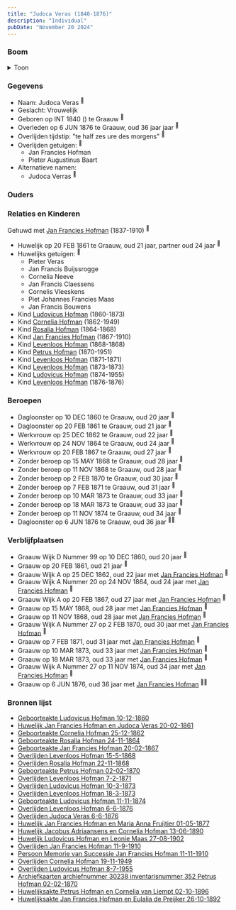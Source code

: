 ```yaml
---
title: "Judoca Veras (1840-1876)"
description: "Individual"
pubDate: "November 20 2024"
---
```


### Boom
<details><summary>Toon</summary>

![test](https://www.plantuml.com/plantuml/svg/dPPRRzem583V_IkEseTj3qXnxbIeQc6m5J6AkhRID4t892wDSEpA3aMeuh_F50F5gOgt9pWvEVPtxhbG5P7Ll6H8pGh-H2GfOKAosLIAESyxWWa9bIHSQHNb5NeiSWfP8JD6D_zf-LGjeQJbX4grUQGgAgcebayKlJarOqGfU440q1Oof_BsiSXcd2hLQfMauEVd4A0LGfzWz7gLGcXZSjAVvo8ZS4ybKIT055nvdXSaiBCxxRMxGJVGXxyy59JbAsYTJSXaEPw8gcBqx1okXhU0qz23pr_WcoHaldZpgfhD6HiJdeypAPIQ20sbRMBetmsrLH9lJLPx9CAXfyEI5LJ1T_5G4hudYm1Ekq4lwhK_8C8fz2_Nnsj7N8amXf_T4U0czlP8XgXrjg1vNl2fVi_teDTjwxDZ_4hLqrGuW5DMJ1-h9MLCB3JPpdIWu_jSP7FR4pyCd3pnu6ktixxDS_V4Wn-ND-lW1ZLFEa9ooWfIemd18TD-jANntMcQCBo-rpzXqzW0vJ0WV4fvJiezserGv3soo8aitDoIng4pcUzlRT9Qd3weGJ-CNJAthnFt6WmmN7TkDpLuMQvR_I120_fCEHEYJfGurLAaw-BNWR_7irUtsU6CQ2NVgUlKAJecE8bxMGUcZYByRx5fkl0aMnxip5CtEGuJUOxZosxWuucgsnoVGJgKBZZOz4dYtbjw0DyDricAeCFquAGkmV5TEhs-EVvhsPWrrsYO0OxCTja_C8EzOQQr9OUM75boRCc99QUMt3oK8y-IiINxo2oHnc_zNP1J_cS7PkQvhOYG6QUs8aPcgjcA19dXOYjIP3hTLZIHQJbBeTqnvMyhC3A5Q2jyX2xqXj1VJty1)
</details>

### Gegevens
- Naam: Judoca Veras <sup><a href="../s00050/" style="text-decoration:none" title="Huwelijk Jan Francies Hofman en Judoca Veras 20-02-1861">:link:</a></sup>
- Geslacht: Vrouwelijk
- Geboren op INT 1840 () te Graauw <sup><a href="../s00050/" style="text-decoration:none" title="Huwelijk Jan Francies Hofman en Judoca Veras 20-02-1861">:link:</a></sup>
- Overleden op 6 JUN 1876 te Graauw, oud 36 jaar jaar <sup><a href="../s00421/" style="text-decoration:none" title="Overlijden Judoca Veras 6-6-1876">:link:</a></sup>
- Overlijden tijdstip: "te half zes ure des morgens" <sup><a href="../s00421/" style="text-decoration:none" title="Overlijden Judoca Veras 6-6-1876">:link:</a></sup>
- Overlijden getuigen: <sup><a href="../s00421/" style="text-decoration:none" title="Overlijden Judoca Veras 6-6-1876">:link:</a></sup>
  - Jan Francies Hofman
  - Pieter Augustinus Baart
- Alternatieve namen:
  - Judoca Verras <sup><a href="../s00434/" style="text-decoration:none" title="Archiefkaarten archiefnummer 30238 inventarisnummer 352 Petrus Hofman 02-02-1870">:link:</a></sup>

### Ouders

### Relaties en Kinderen

Gehuwd met [Jan Francies Hofman](../i00035/) (1837-1910) <sup><a href="../s00050/" style="text-decoration:none" title="Huwelijk Jan Francies Hofman en Judoca Veras 20-02-1861">:link:</a></sup>
- Huwelijk op 20 FEB 1861 te Graauw, oud 21 jaar, partner oud 24 jaar <sup><a href="../s00050/" style="text-decoration:none" title="Huwelijk Jan Francies Hofman en Judoca Veras 20-02-1861">:link:</a></sup>
- Huwelijks getuigen:  <sup><a href="../s00050/" style="text-decoration:none" title="Huwelijk Jan Francies Hofman en Judoca Veras 20-02-1861">:link:</a></sup>
  - Pieter Veras
  - Jan Francis Buijssrogge
  - Cornelia Neeve
  - Jan Francis Claessens
  - Cornelis Vleeskens
  - Piet Johannes Francies Maas
  - Jan Francis Bouwens
- Kind [Ludovicus Hofman](../i00243/) (1860-1873)
- Kind [Cornelia Hofman](../i00244/) (1862-1949)
- Kind [Rosalia Hofman](../i00245/) (1864-1868)
- Kind [Jan Francies Hofman](../i00246/) (1867-1910)
- Kind [Levenloos Hofman](../i00247/) (1868-1868)
- Kind [Petrus Hofman](../i00248/) (1870-1951)
- Kind [Levenloos Hofman](../i00249/) (1871-1871)
- Kind [Levenloos Hofman](../i00250/) (1873-1873)
- Kind [Ludovicus Hofman](../i00251/) (1874-1955)
- Kind [Levenloos Hofman](../i00252/) (1876-1876)

### Beroepen
- Dagloonster op 10 DEC 1860 te Graauw, oud 20 jaar <sup><a href="../s00409/" style="text-decoration:none" title="Geboorteakte Ludovicus Hofman 10-12-1860">:link:</a></sup>
- Dagloonster op 20 FEB 1861 te Graauw, oud 21 jaar <sup><a href="../s00050/" style="text-decoration:none" title="Huwelijk Jan Francies Hofman en Judoca Veras 20-02-1861">:link:</a></sup>
- Werkvrouw op 25 DEC 1862 te Graauw, oud 22 jaar <sup><a href="../s00410/" style="text-decoration:none" title="Geboorteakte Cornelia Hofman 25-12-1862">:link:</a></sup>
- Werkvrouw op 24 NOV 1864 te Graauw, oud 24 jaar <sup><a href="../s00411/" style="text-decoration:none" title="Geboorteakte Rosalia Hofman 24-11-1864">:link:</a></sup>
- Werkvrouw op 20 FEB 1867 te Graauw, oud 27 jaar <sup><a href="../s00412/" style="text-decoration:none" title="Geboorteakte Jan Francies Hofman 20-02-1867">:link:</a></sup>
- Zonder beroep op 15 MAY 1868 te Graauw, oud 28 jaar <sup><a href="../s00413/" style="text-decoration:none" title="Overlijden Levenloos Hofman 15-5-1868">:link:</a></sup>
- Zonder beroep op 11 NOV 1868 te Graauw, oud 28 jaar <sup><a href="../s00414/" style="text-decoration:none" title="Overlijden Rosalia Hofman 22-11-1868">:link:</a></sup>
- Zonder beroep op 2 FEB 1870 te Graauw, oud 30 jaar <sup><a href="../s00415/" style="text-decoration:none" title="Geboorteakte Petrus Hofman 02-02-1870">:link:</a></sup>
- Zonder beroep op 7 FEB 1871 te Graauw, oud 31 jaar <sup><a href="../s00416/" style="text-decoration:none" title="Overlijden Levenloos Hofman 7-2-1871">:link:</a></sup>
- Zonder beroep op 10 MAR 1873 te Graauw, oud 33 jaar <sup><a href="../s00418/" style="text-decoration:none" title="Overlijden Ludovicus Hofman 10-3-1873">:link:</a></sup>
- Zonder beroep op 18 MAR 1873 te Graauw, oud 33 jaar <sup><a href="../s00417/" style="text-decoration:none" title="Overlijden Levenloos Hofman 18-3-1873">:link:</a></sup>
- Zonder beroep op 11 NOV 1874 te Graauw, oud 34 jaar <sup><a href="../s00419/" style="text-decoration:none" title="Geboorteakte Ludovicus Hofman 11-11-1874">:link:</a></sup>
- Dagloonster op 6 JUN 1876 te Graauw, oud 36 jaar <sup><a href="../s00420/" style="text-decoration:none" title="Overlijden Levenloos Hofman 6-6-1876">:link:</a><a href="../s00421/" style="text-decoration:none" title="Overlijden Judoca Veras 6-6-1876">:link:</a></sup>

### Verblijfplaatsen
- Graauw Wijk D Nummer 99 op 10 DEC 1860, oud 20 jaar  <sup><a href="../s00409/" style="text-decoration:none" title="Geboorteakte Ludovicus Hofman 10-12-1860">:link:</a></sup>
- Graauw  op 20 FEB 1861, oud 21 jaar  <sup><a href="../s00050/" style="text-decoration:none" title="Huwelijk Jan Francies Hofman en Judoca Veras 20-02-1861">:link:</a></sup>
- Graauw Wijk A op 25 DEC 1862, oud 22 jaar met [Jan Francies Hofman](../i00035/) <sup><a href="../s00410/" style="text-decoration:none" title="Geboorteakte Cornelia Hofman 25-12-1862">:link:</a></sup>
- Graauw Wijk A Nummer 20 op 24 NOV 1864, oud 24 jaar met [Jan Francies Hofman](../i00035/) <sup><a href="../s00411/" style="text-decoration:none" title="Geboorteakte Rosalia Hofman 24-11-1864">:link:</a></sup>
- Graauw Wijk A op 20 FEB 1867, oud 27 jaar met [Jan Francies Hofman](../i00035/) <sup><a href="../s00412/" style="text-decoration:none" title="Geboorteakte Jan Francies Hofman 20-02-1867">:link:</a></sup>
- Graauw  op 15 MAY 1868, oud 28 jaar met [Jan Francies Hofman](../i00035/) <sup><a href="../s00413/" style="text-decoration:none" title="Overlijden Levenloos Hofman 15-5-1868">:link:</a></sup>
- Graauw  op 11 NOV 1868, oud 28 jaar met [Jan Francies Hofman](../i00035/) <sup><a href="../s00414/" style="text-decoration:none" title="Overlijden Rosalia Hofman 22-11-1868">:link:</a></sup>
- Graauw Wijk A Nummer 27 op 2 FEB 1870, oud 30 jaar met [Jan Francies Hofman](../i00035/) <sup><a href="../s00415/" style="text-decoration:none" title="Geboorteakte Petrus Hofman 02-02-1870">:link:</a></sup>
- Graauw  op 7 FEB 1871, oud 31 jaar met [Jan Francies Hofman](../i00035/) <sup><a href="../s00416/" style="text-decoration:none" title="Overlijden Levenloos Hofman 7-2-1871">:link:</a></sup>
- Graauw  op 10 MAR 1873, oud 33 jaar met [Jan Francies Hofman](../i00035/) <sup><a href="../s00418/" style="text-decoration:none" title="Overlijden Ludovicus Hofman 10-3-1873">:link:</a></sup>
- Graauw  op 18 MAR 1873, oud 33 jaar met [Jan Francies Hofman](../i00035/) <sup><a href="../s00417/" style="text-decoration:none" title="Overlijden Levenloos Hofman 18-3-1873">:link:</a></sup>
- Graauw Wijk A Nummer 27 op 11 NOV 1874, oud 34 jaar met [Jan Francies Hofman](../i00035/) <sup><a href="../s00419/" style="text-decoration:none" title="Geboorteakte Ludovicus Hofman 11-11-1874">:link:</a></sup>
- Graauw  op 6 JUN 1876, oud 36 jaar met [Jan Francies Hofman](../i00035/) <sup><a href="../s00420/" style="text-decoration:none" title="Overlijden Levenloos Hofman 6-6-1876">:link:</a><a href="../s00421/" style="text-decoration:none" title="Overlijden Judoca Veras 6-6-1876">:link:</a></sup>

### Bronnen lijst
- [Geboorteakte Ludovicus Hofman 10-12-1860](../s00409/)
- [Huwelijk Jan Francies Hofman en Judoca Veras 20-02-1861](../s00050/)
- [Geboorteakte Cornelia Hofman 25-12-1862](../s00410/)
- [Geboorteakte Rosalia Hofman 24-11-1864](../s00411/)
- [Geboorteakte Jan Francies Hofman 20-02-1867](../s00412/)
- [Overlijden Levenloos Hofman 15-5-1868](../s00413/)
- [Overlijden Rosalia Hofman 22-11-1868](../s00414/)
- [Geboorteakte Petrus Hofman 02-02-1870](../s00415/)
- [Overlijden Levenloos Hofman 7-2-1871](../s00416/)
- [Overlijden Ludovicus Hofman 10-3-1873](../s00418/)
- [Overlijden Levenloos Hofman 18-3-1873](../s00417/)
- [Geboorteakte Ludovicus Hofman 11-11-1874](../s00419/)
- [Overlijden Levenloos Hofman 6-6-1876](../s00420/)
- [Overlijden Judoca Veras 6-6-1876](../s00421/)
- [Huwelijk Jan Francies Hofman en Maria Anna Fruijtier 01-05-1877](../s00052/)
- [Huwelijk Jacobus Adriaansens en Cornelia Hofman 13-06-1890](../s00424/)
- [Huwelijk Ludovicus Hofman en Leonie Maas 27-08-1902](../s00425/)
- [Overlijden Jan Francies Hofman 11-9-1910](../s00054/)
- [Persoon Memorie van Successie Jan Francies Hofman 11-11-1910](../s00429/)
- [Overlijden Cornelia Hofman 19-11-1949](../s00431/)
- [Overlijden Ludovicus Hofman 8-7-1955](../s00432/)
- [Archiefkaarten archiefnummer 30238 inventarisnummer 352 Petrus Hofman 02-02-1870](../s00434/)
- [Huwelijksakte Petrus Hofman en Cornelia van Liempt 02-10-1896](../s00455/)
- [Huwelijksakte Jan Francies Hofman en Eulalia de Preijker 26-10-1892](../s00457/)